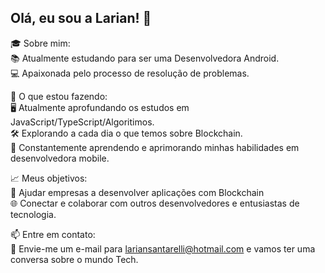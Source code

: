 ## Olá, eu sou a Larian! 👋

🎓 Sobre mim:
<br>
📚 Atualmente estudando para ser uma Desenvolvedora Android. <br>
💻 Apaixonada pelo processo de resolução de problemas.




🌱 O que estou fazendo:<br>
🖥️ Atualmente aprofundando os estudos em JavaScript/TypeScript/Algoritimos.<br>
🛠️ Explorando a cada dia o que temos sobre Blockchain.<br>
📖 Constantemente aprendendo e aprimorando minhas habilidades em desenvolvedora mobile.<br>

📈 Meus objetivos:<br>
🌟 Ajudar empresas a desenvolver aplicações com Blockchain<br>
🌐 Conectar e colaborar com outros desenvolvedores e entusiastas de tecnologia.<br>

📫 Entre em contato:<br>
📧 Envie-me um e-mail para lariansantarelli@hotmail.com e vamos ter uma conversa sobre o mundo Tech.
<!--
**Lariansantarelli/Lariansantarelli** is a ✨ _special_ ✨ repository because its `README.md` (this file) appears on your GitHub profile.

Here are some ideas to get you started:

- 🔭 I’m currently working on ...
- 🌱 I’m currently learning ...
- 👯 I’m looking to collaborate on ...
- 🤔 I’m looking for help with ...
- 💬 Ask me about ...
- 📫 How to reach me: ...
- 😄 Pronouns: ...
- ⚡ Fun fact: ...
-->
